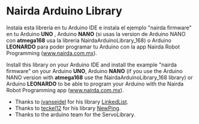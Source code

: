# Nairda Arduino Library

Instala esta librería en tu Arduino IDE e instala el ejemplo "nairda firmware" en tu Arduino **UNO** , Arduino **NANO** (si usas la version de Arduino NANO con **atmega168** usa la libreria  NairdaArduinoLibrary_168) o Arduino **LEONARDO** para poder programar tu Arduino con la app Nairda Robot Programming (www.nairda.com.mx).


Install this library on your Arduino IDE and install the example "nairda firmware" on your Arduino **UNO**, Arduino **NANO** (if you use the Arduino NANO version with **atmega168** use the NairdaArduinoLibrary_168 library) or Arduino **LEONARDO** to be able to program your Arduino with the Nairda Robot Programming app (www.nairda.com.mx).

* Thanks to [ivanseidel](https://github.com/ivanseidel)  for his library [LinkedList](https://github.com/ivanseidel/LinkedList).
* Thanks to [teckel12](https://bitbucket.org/teckel12)  for his library [NewPing](https://bitbucket.org/teckel12/arduino-new-ping).
* Thanks to the arduino team for the ServoLibrary. 

